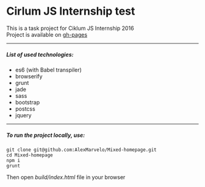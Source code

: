 # Cirlum JS Internship test
This is a task project for Ciklum JS Internship 2016<br>
Project is available on [gh-pages](https://alexmarvelo.github.io/Mixed-homepage/)

---

##### List of used technologies:
- es6 (with Babel transpiler)
- browserify
- grunt
- jade
- sass
- bootstrap
- postcss
- jquery

---

##### To run the project locally, use:
```
git clone git@github.com:AlexMarvelo/Mixed-homepage.git
cd Mixed-homepage
npm i
grunt
```
Then open *build/index.html* file in your browser
